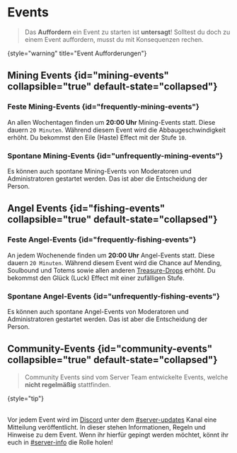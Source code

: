 # Events

> Das **Auffordern** ein Event zu starten ist **untersagt**!
> Solltest du doch zu einem Event auffordern, musst du mit Konsequenzen rechen.
>
{style="warning" title="Event Aufforderungen"}

## Mining Events {id="mining-events" collapsible="true" default-state="collapsed"}

### Feste Mining-Events {id="frequently-mining-events"}

An allen <tooltip term="Wochentage">Wochentagen</tooltip> finden um **20:00 Uhr** Mining-Events
statt. Diese dauern `20 Minuten`. Während diesem Event wird die Abbaugeschwindigkeit erhöht. Du
bekommst den Eile (Haste) Effect mit der Stufe `10`.

### Spontane Mining-Events {id="unfrequently-mining-events"}

Es können auch spontane Mining-Events von Moderatoren und Administratoren gestartet werden.
Das ist aber die Entscheidung der Person.

## Angel Events {id="fishing-events" collapsible="true" default-state="collapsed"}

### Feste Angel-Events {id="frequently-fishing-events"}

An jedem <tooltip term="Wochenende">Wochenende</tooltip> finden um **20:00 Uhr** Angel-Events statt.
Diese dauern `20 Minuten`. Während diesem Event wird die Chance auf Mending, Soulbound und Totems
sowie allen anderen [Treasure-Drops](https://minecraft.wiki/w/Fishing) erhöht. Du bekommst den
Glück (Luck) Effect mit einer zufälligen Stufe.

### Spontane Angel-Events {id="unfrequently-fishing-events"}

Es können auch spontane Angel-Events von Moderatoren und Administratoren gestartet werden.
Das ist aber die Entscheidung der Person.

## Community-Events {id="community-events" collapsible="true" default-state="collapsed"}

> Community Events sind vom Server Team entwickelte Events, welche **nicht regelmäßig** stattfinden.
>
{style="tip"}

\
Vor jedem Event wird im [Discord](%dc_link%) unter dem [#server-updates](%com_updates_channel%) Kanal eine Mitteilung veröffentlicht.
In dieser stehen Informationen, Regeln und Hinweise zu dem Event.
Wenn ihr hierfür gepingt werden möchtet, könnt ihr euch in [#server-info](%com_info_channel%) die Rolle holen!